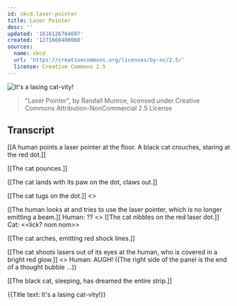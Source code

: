 ```yaml
---
id: xkcd.laser-pointer
title: Laser Pointer
desc: ''
updated: '1616126764697'
created: '1271660400000'
sources:
  name: xkcd
  url: 'https://creativecommons.org/licenses/by-nc/2.5/'
  license: Creative Commons 2.5
---
```

![It's a lasing cat-vity!](https://imgs.xkcd.com/comics/laser_pointer.png)
> "Laser Pointer", by Randall Munroe, licensed under Creative Commons Attribution-NonCommercial 2.5 License

## Transcript
[[A human points a laser pointer at the floor. A black cat crouches, staring at the red dot.]]

[[The cat pounces.]]

[[The cat lands with its paw on the dot, claws out.]]

[[The cat tugs on the dot.]]
<<tug tug>>

[[The human looks at and tries to use the laser pointer, which is no longer emitting a beam.]]
Human: ?? <<click click>>
[[The cat nibbles on the red laser dot.]]
Cat: <<lick? nom nom>>

[[The cat arches, emitting red shock lines.]]

[[The cat shoots lasers out of its eyes at the human, who is covered in a bright red glow.]]
<<FWOOSH>>
Human: AUGH!
((The right side of the panel is the end of a thought bubble ...))

[[The black cat, sleeping, has dreamed the entire strip.]]

{{Title text: It's a lasing cat-vity!}}
